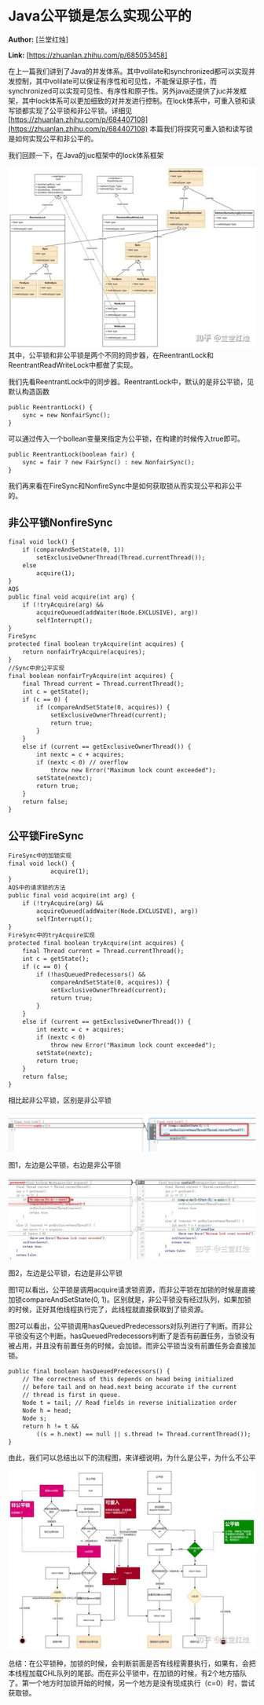 # Java公平锁是怎么实现公平的

 **Author:** [兰堂红烛]

 **Link:** [https://zhuanlan.zhihu.com/p/685053458]

在上一篇我们讲到了Java的并发体系。其中volilate和synchronized都可以实现并发控制，其中volilate可以保证有序性和可见性，不能保证原子性，而synchronized可以实现可见性、有序性和原子性。另外java还提供了juc并发框架，其中lock体系可以更加细致的对并发进行控制。在lock体系中，可重入锁和读写锁都实现了公平锁和非公平锁。详细见[https://zhuanlan.zhihu.com/p/684407108](https://zhuanlan.zhihu.com/p/684407108) 本篇我们将探究可重入锁和读写锁是如何实现公平和非公平的。

我们回顾一下，在Java的juc框架中的lock体系框架

![](imgs/v2-bc980599a76b837f1c7db9093338b7b9_b.jpg)  
其中，公平锁和非公平锁是两个不同的同步器，在ReentrantLock和ReentrantReadWriteLock中都做了实现。

我们先看ReentrantLock中的同步器。ReentrantLock中，默认的是非公平锁，见默认构造函数


```
public ReentrantLock() {
    sync = new NonfairSync();
}
```
可以通过传入一个bollean变量来指定为公平锁，在构建的时候传入true即可。


```
public ReentrantLock(boolean fair) {
    sync = fair ? new FairSync() : new NonfairSync();
}
```
  


我们再来看在FireSync和NonfireSync中是如何获取锁从而实现公平和非公平的。

## 非公平锁NonfireSync  

```
final void lock() {
	if (compareAndSetState(0, 1))
		setExclusiveOwnerThread(Thread.currentThread());
	else
		acquire(1);
}
AQS
public final void acquire(int arg) {
	if (!tryAcquire(arg) &&
		acquireQueued(addWaiter(Node.EXCLUSIVE), arg))
		selfInterrupt();
}
FireSync
protected final boolean tryAcquire(int acquires) {
	return nonfairTryAcquire(acquires);
}
//Sync中非公平实现
final boolean nonfairTryAcquire(int acquires) {
	final Thread current = Thread.currentThread();
	int c = getState();
	if (c == 0) {
		if (compareAndSetState(0, acquires)) {
			setExclusiveOwnerThread(current);
			return true;
		}
	}
	else if (current == getExclusiveOwnerThread()) {
		int nextc = c + acquires;
		if (nextc < 0) // overflow
			throw new Error("Maximum lock count exceeded");
		setState(nextc);
		return true;
	}
	return false;
}
```
  


## 公平锁FireSync  

```
FireSync中的加锁实现
final void lock() {
            acquire(1);
}
AQS中的请求锁的方法
public final void acquire(int arg) {
	if (!tryAcquire(arg) &&
		acquireQueued(addWaiter(Node.EXCLUSIVE), arg))
		selfInterrupt();
}
FireSync中的tryAcquire实现
protected final boolean tryAcquire(int acquires) {
	final Thread current = Thread.currentThread();
	int c = getState();
	if (c == 0) {
		if (!hasQueuedPredecessors() &&
			compareAndSetState(0, acquires)) {
			setExclusiveOwnerThread(current);
			return true;
		}
	}
	else if (current == getExclusiveOwnerThread()) {
		int nextc = c + acquires;
		if (nextc < 0)
			throw new Error("Maximum lock count exceeded");
		setState(nextc);
		return true;
	}
	return false;
}

```
相比起非公平锁，区别是非公平锁

![](imgs/v2-ccb2ef3e8401b2ccf4ab18b8bcf6baff_b.jpg)  


图1，左边是公平锁，右边是非公平锁

  
  
![](imgs/v2-0f156f48aa8c710d6b14bfd799fc8367_b.jpg)  


图2，左边是公平锁，右边是非公平锁

  
  
图1可以看出，公平锁是调用acquire请求锁资源，而非公平锁在加锁的时候是直接加锁compareAndSetState(0, 1)。区别就是，非公平锁没有经过队列，如果加锁的时候，正好其他线程执行完了，此线程就直接获取到了锁资源。

图2可以看出，公平锁调用hasQueuedPredecessors对队列进行了判断。而非公平锁没有这个判断。hasQueuedPredecessors判断了是否有前置任务，当锁没有被占用，并且没有前置任务的时候，会加锁。而非公平锁当没有前置任务会直接加锁。


```
public final boolean hasQueuedPredecessors() {
	// The correctness of this depends on head being initialized
	// before tail and on head.next being accurate if the current
	// thread is first in queue.
	Node t = tail; // Read fields in reverse initialization order
	Node h = head;
	Node s;
	return h != t &&
		((s = h.next) == null || s.thread != Thread.currentThread());
}
```
  


由此，我们可以总结出以下的流程图，来详细说明，为什么是公平，为什么不公平

![](imgs/v2-bba3b7012af024442fa5d9bc90ce179d_b.jpg)  
  


总结：在公平锁种，加锁的时候，会判断前面是否有线程需要执行，如果有，会把本线程加载CHL队列的尾部。而在非公平锁中，在加锁的时候，有2个地方插队了。第一个地方时加锁开始的时候，另一个地方是没有现成执行（c=0）时，尝试获取锁。

